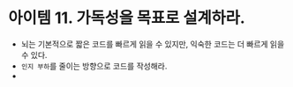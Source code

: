 
# 아이템 11. 가독성을 목표로 설계하라.

- 뇌는 기본적으로 짧은 코드를 빠르게 읽을 수 있지만, 익숙한 코드는 더 빠르게 읽을 수 있다. 
- `인지 부하`를 줄이는 방향으로 코드를 작성해라.
- 
